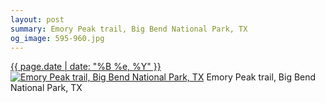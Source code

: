 ```yaml
---
layout: post
summary: Emory Peak trail, Big Bend National Park, TX
og_image: 595-960.jpg
---
```


<p>
  <time><a href="/595">{{ page.date | date: "%B %e, %Y" }}</a></time>
  <a href="/595"><img src="{{ site.assets_url }}/595-480.jpg" srcset="{{ site.assets_url }}/595-240.jpg 240w, {{ site.assets_url }}/595-480.jpg 480w, {{ site.assets_url }}/595-720.jpg 720w, {{ site.assets_url }}/595-960.jpg 960w" sizes="(min-width: 700px) 50vw, calc(100vw - 2rem)" alt="Emory Peak trail, Big Bend National Park, TX" /></a>
  <span>Emory Peak trail, Big Bend National Park, TX</span>
</p>
